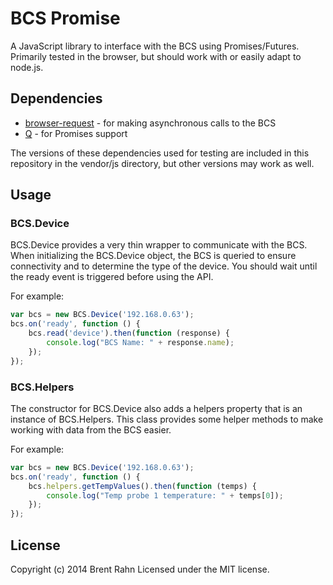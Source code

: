 # BCS Promise
A JavaScript library to interface with the BCS using Promises/Futures.  Primarily tested in the browser, but should work with or easily adapt to node.js.

## Dependencies
* [browser-request][browser-request] - for making asynchronous calls to the BCS
* [Q][Q] - for Promises support

The versions of these dependencies used for testing are included in this repository in the vendor/js directory, but other versions may work as well.

## Usage

### BCS.Device
BCS.Device provides a very thin wrapper to communicate with the BCS.  When initializing the BCS.Device object, the BCS is queried to ensure connectivity and to determine the type of the device.  You should wait until the ready event is triggered before using the API.

For example:

```javascript
var bcs = new BCS.Device('192.168.0.63');
bcs.on('ready', function () {
    bcs.read('device').then(function (response) {
        console.log("BCS Name: " + response.name);
    });
});
```

### BCS.Helpers
The constructor for BCS.Device also adds a helpers property that is an instance of BCS.Helpers.  This class provides some helper methods to make working with data from the BCS easier.

For example:

```javascript
var bcs = new BCS.Device('192.168.0.63');
bcs.on('ready', function () {
    bcs.helpers.getTempValues().then(function (temps) {
        console.log("Temp probe 1 temperature: " + temps[0]);
    });
});
```
	
## License
Copyright (c) 2014 Brent Rahn
Licensed under the MIT license.


[browser-request]: https://github.com/iriscouch/browser-request "iriscouch/browser-request · GitHub"
[Q]: https://github.com/kriskowal/q "kriskowal/q · GitHub"
